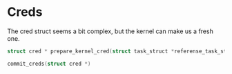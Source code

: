 # Creds

The cred struct seems a bit complex, but the kernel can make us a fresh one.
```c
struct cred * prepare_kernel_cred(struct task_struct *referense_task_struct)

commit_creds(struct cred *)
```